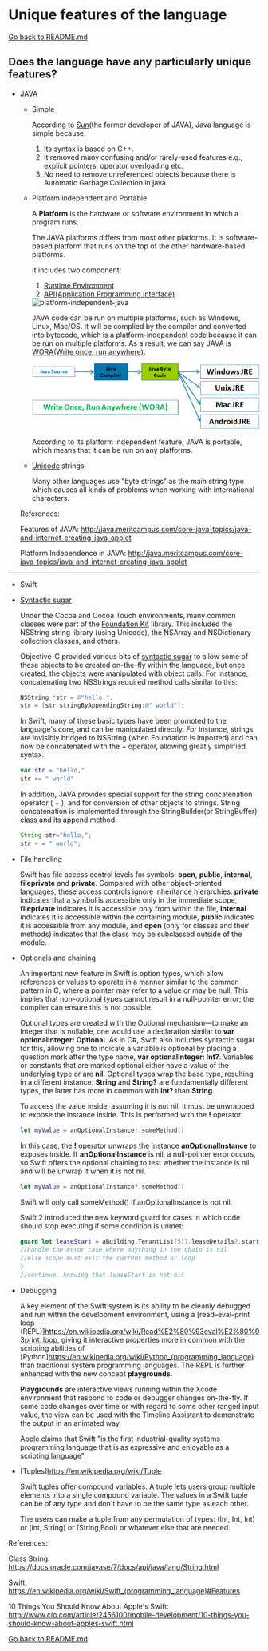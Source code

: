 # Unique features of the language

[Go back to README.md](README.md)

## Does the language have any particularly unique features?

* JAVA

  * Simple

    According to [Sun](https://en.wikipedia.org/wiki/Sun_Microsystems)(the former developer of JAVA), Java language is simple because:

    1. Its syntax is based on C++.
    2. It removed many confusing and/or rarely-used features e.g., explicit pointers, operator overloading etc.
    3. No need to remove unreferenced objects because there is Automatic Garbage Collection in java.

  * Platform independent and Portable

    A **Platform** is the hardware or software environment in which a program runs.

    The JAVA platforms differs from most other platforms. It is software-based platform that runs on the top of the other hardware-based platforms.

    It includes two component:
    1. [Runtime Environment](https://en.wikipedia.org/wiki/Runtime_system)
    2. [API(Application Programming Interface)](https://en.wikipedia.org/wiki/Application_programming_interface)

    <img src="images/platform-independent-java.png" alt="platform-independent-java">

    JAVA code can be run on multiple platforms, such as Windows, Linux, Mac/OS. It will be complied by the compiler and converted into bytecode, which is a platform-independent code because it can be run on multiple platforms. As a result, we can say JAVA is [WORA(Write once, run anywhere)](https://en.wikipedia.org/wiki/Write_once,_run_anywhere).

    <img src="images/Platform-Independence-WORA.png" alt="WORA">

    According to its platform independent feature, JAVA is portable, which means that it can be run on any platforms.

  * [Unicode](https://en.wikipedia.org/wiki/Unicode_equivalence) strings

    Many other languages use "byte strings" as the main string type which causes all kinds of problems when working with international characters.

  References:

    Features of JAVA: <http://java.meritcampus.com/core-java-topics/java-and-internet-creating-java-applet>

    Platform Independence in JAVA: <http://java.meritcampus.com/core-java-topics/java-and-internet-creating-java-applet>

---
 * Swift
  * [Syntactic sugar](https://en.wikipedia.org/wiki/Syntactic_sugar)

    Under the Cocoa and Cocoa Touch environments, many common classes were part of the [Foundation Kit](https://en.wikipedia.org/wiki/Foundation_Kit) library. This included the NSString string library (using Unicode), the NSArray and NSDictionary collection classes, and others.

    Objective-C provided various bits of [syntactic sugar](https://en.wikipedia.org/wiki/Syntactic_sugar) to allow some of these objects to be created on-the-fly within the language, but once created, the objects were manipulated with object calls. For instance, concatenating two NSStrings required method calls similar to this:

    ```Objective-C
    NSString *str = @"hello,";
    str = [str stringByAppendingString:@" world"];
    ```

    In Swift, many of these basic types have been promoted to the language's core, and can be manipulated directly. For instance, strings are invisibly bridged to NSString (when Foundation is imported) and can now be concatenated with the + operator, allowing greatly simplified syntax.

    ```Swift
    var str = "hello,"
    str += " world"
    ```

    In addition, JAVA provides special support for the string concatenation operator ( + ), and for conversion of other objects to strings. String concatenation is implemented through the StringBuilder(or StringBuffer) class and its append method.

    ```JAVA
    String str="hello,";
    str + = " world";
    ```

  * File handling

    Swift has file access control levels for symbols: **open**, **public**, **internal**, **fileprivate** and **private**. Compared with other object-oriented languages, these access controls ignore inheritance hierarchies: **private** indicates that a symbol is accessible only in the immediate scope, **fileprivate** indicates it is accessible only from within the file, **internal** indicates it is accessible within the containing module, **public** indicates it is accessible from any module, and **open** (only for classes and their methods) indicates that the class may be subclassed outside of the module.

  * Optionals and chaining

    An important new feature in Swift is option types, which allow references or values to operate in a manner similar to the common pattern in C, where a pointer may refer to a value or may be null. This implies that non-optional types cannot result in a null-pointer error; the compiler can ensure this is not possible.

    Optional types are created with the Optional mechanism—to make an Integer that is nullable, one would use a declaration similar to **var optionalInteger: Optional<Int>**. As in C#, Swift also includes syntactic sugar for this, allowing one to indicate a variable is optional by placing a question mark after the type name, **var optionalInteger: Int?**. Variables or constants that are marked optional either have a value of the underlying type or are **nil**. Optional types wrap the base type, resulting in a different instance. **String** and **String?** are fundamentally different types, the latter has more in common with **Int?** than **String**.

    To access the value inside, assuming it is not nil, it must be unwrapped to expose the instance inside. This is performed with the **!** operator:

    ```Swift
    let myValue = anOptionalInstance!.someMethod()
    ```

    In this case, the **!** operator unwraps the instance **anOptionalInstance** to exposes inside. If **anOptionalInstance** is nil, a null-pointer error occurs, so Swift offers the optional chaining to test whether the instance is nil and will be unwrap it when it is not nil.

    ```Swift
    let myValue = anOptionalInstance?.someMethod()
    ```

    Swift will only call someMethod() if anOptionalInstance is not nil.

    Swift 2 introduced the new keyword guard for cases in which code should stop executing if some condition is unmet:

    ```Swift
    guard let leaseStart = aBuilding.TenantList[5]?.leaseDetails?.startDate else {
    //handle the error case where anything in the chain is nil
    //else scope must exit the current method or loop
    }
    //continue, knowing that leaseStart is not nil
    ```

  * Debugging

    A key element of the Swift system is its ability to be cleanly debugged and run within the development environment, using a [read–eval–print loop (REPL)]<https://en.wikipedia.org/wiki/Read%E2%80%93eval%E2%80%93print_loop>, giving it interactive properties more in common with the scripting abilities of [Python]<https://en.wikipedia.org/wiki/Python_(programming_language)> than traditional system programming languages. The REPL is further enhanced with the new concept **playgrounds**.

    **Playgrounds**  are interactive views running within the Xcode environment that respond to code or debugger changes on-the-fly. If some code changes over time or with regard to some other ranged input value, the view can be used with the Timeline Assistant to demonstrate the output in an animated way.

    Apple claims that Swift "is the first industrial-quality systems programming language that is as expressive and enjoyable as a scripting language".

  * [Tuples]<https://en.wikipedia.org/wiki/Tuple>

    Swift tuples offer compound variables. A tuple lets users group multiple elements into a single compound variable. The values in a Swift tuple can be of any type and don't have to be the same type as each other.

    The users can make a tuple from any permutation of types: (Int, Int, Int) or (int, String) or (String,Bool) or whatever else that are needed.

  References:

  Class String: <https://docs.oracle.com/javase/7/docs/api/java/lang/String.html>

  Swift:
  <https://en.wikipedia.org/wiki/Swift_(programming_language)#Features>

  10 Things You Should Know About Apple's Swift: <http://www.cio.com/article/2456100/mobile-development/10-things-you-should-know-about-apples-swift.html>

[Go back to README.md](README.md)
